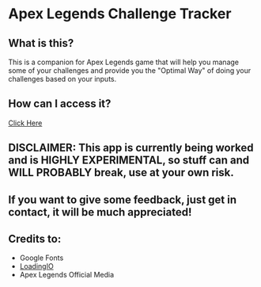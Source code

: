 # Apex Legends Challenge Tracker

## What is this?
This is a companion for Apex Legends game that will help you manage some of your challenges and provide you the "Optimal Way" of doing your challenges based on your inputs.

## How can I access it?

[Click Here](https://pudones.github.io/apex-legends-challenge-tracker/)

<h2>DISCLAIMER: This app is currently being worked and is HIGHLY EXPERIMENTAL, so stuff can and WILL PROBABLY break, use at your own risk.</h2>

## If you want to give some feedback, just get in contact, it will be much appreciated!
 
<h2>Credits to:</h2>

- Google Fonts
- [LoadingIO](https://loading.io/)
- Apex Legends Official Media
